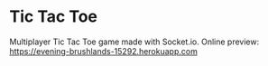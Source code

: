 # Tic Tac Toe 
Multiplayer Tic Tac Toe game made with Socket.io. 
Online preview: https://evening-brushlands-15292.herokuapp.com

